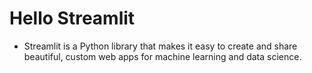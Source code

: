 # Hello Streamlit

- Streamlit is a Python library that makes it easy to create and share beautiful, custom web apps for machine learning and data science.